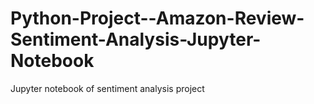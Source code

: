 # Python-Project--Amazon-Review-Sentiment-Analysis-Jupyter-Notebook
Jupyter notebook of sentiment analysis project
